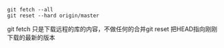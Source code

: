 ```
git fetch --all
git reset --hard origin/master
```

git fetch 只是下载远程的库的内容，不做任何的合并git reset 把HEAD指向刚刚下载的最新的版本